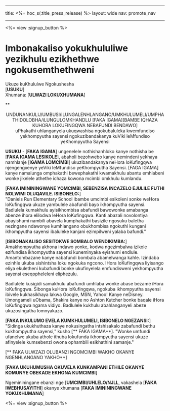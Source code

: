 * * *

title: <%= hoc_s(:title_press_release) %> layout: wide nav: promote_nav

* * *

<%= view :signup_button %>

# Imbonakaliso yokukhululiwe yezikhulu ezikhethwe ngokusemthethweni

Ukuze kuKhululwe Ngokushesha  
[**USUKU**]  
Xhumana: [**ULWAZI LOKUXHUMANA**]  
  


**

<center>
  UNDUNANKULU/UMBUSI/ILUNGALENHLANGANO/UMKHULUMELI/UMPHATHIDOLOBHA/iLUNGULOMKHANDLU [FAKA IGAMA][BAMBE IQHAZA KUHORA LOKUFINGQWA NEBAFUNDI BENDAWO]</strong><br /> uPhakathi uhlanganyela ukuqwashisa ngokubaluleka kwemfundiso yekhompyutha sayensi ngokuzibandakanya kuViki leMfundiso yeKhompyutha Sayensi
</center>

  
  
</p> 

**USUKU** - [**FAKA IGAMA**] ungenelele nothishanhloko kanye nothisha be [**FAKA IGAMA LESIKOLE**], abaholi bezohwebo kanye nemindeni yekhaya namhlanje [**IGAMA LOMCIMBI**] ukuzibandakanya neHora loKufingqwa njengengxenye yeViki leMfundiso yeKhompyutha Sayensi. [FAGA IGAMA] kanye namalunga omphakathi bewephakathi kwamakhulu abantu emhlabeni wonke jikelele athethe ichaza kowona mcimbi omkhulu kumlandu.

[**FAKA IMINININGWANE YOMCIMBI, SEBENZISA INCAZELO EJULILE FUTHI NOLWIMI OLUQAVILE. ISIBONELO:**]  
"Daniels Run Elementary School ibambe umcimbi esikoleni sonke weHora loKufingqwa ukuze yambulele abafundi bayo ikhompyutha sayensi. Badlulela kumakhulu ayisikhombisa abafundi bawowonke amabanga abenze ihora elilodwa leHora loKufingqwa. Kanti abazali novolontiya abayishumi nambili abavela kumphakathi basizile ngosuku baletha nezingane ndawonye kumhlangano obukhombisa ngokuthi kungani ikhompyutha sayensi ibaluleke kanjani ezimpilweni yalaba bafundi."

[**ISIBONAKALISO SESITOKWE SOMBALO WENDIKIMBA:**]  
Amakhompyutha akhona indawo yonke, kodwa ngezimbalwa izikole ezifundisa ikhompyutha sayensi kuneminyaka eyishumi endlule. Amantombazane kanye nabafundi bombala abamelwanga kahle. Izindaba ezinhle ukuba sishintsha loku ngokuka ngcono. IHora loKufingqwa liyisango eliya ekuletheni kubafundi bonke ukufinyelela emfundisweni yekhompyutha sayensi eseqopheleleni eliphezulu.

Badlulele kusigidi samakhulu abafundi umhlaba wonke abase bezame iHora loKufingqwa. Sibonga kuHora loKufingqwa, ngokuba ikhompyutha sayensi ibivele kukhasikhaya lakwa Google, MSN, Yahoo! Kanye neDisney. Umongameli uObama, Shakira kanye no Ashton Kutcher bonke baqale iHora loKufingqwa ngama vidiyo. Badlulele kukhulu abahlanganyeli abeze ukuzosingatha lomnyakazo.

[**FAKA INKULUMO EVELA KUMKHULUMELI, ISIBONELO NGEZANSI:**]  
"Sidinga ukukhuthaza kanye nokusingatha intshisakalo zabafundi bethu kukhompyutha sayensi," kusho [** FAKA IGAMA**]. "Wonke umfundi ufanelwe ukuba athole ithuba lokufunda ikhompyutha sayensi ukuze afinyelele kumsebenzi owona ophambili esikhathini samanje."

[** FAKA ULWZAZI OLUBANZI NGOMCIMBI WAKHO OKANYE NGENHLANGANO YAKHO**]

[**FAKA UKUHUMUSHA OKUVELA KUNKAMPANI ETHILE OKANYE KOMUNYE OBEKADE EKHONA KUMCIMBI**]

Ngemininingane ebanzi nge [**UMCIMBI/UHLELO/NJLL**, vakashela [**FAKA IWEBHUSAYITHI**] okanye xhumana [**FAKA IMINININGWANE YOKUXHUMANA**]

  
  


<%= view :signup_button %>